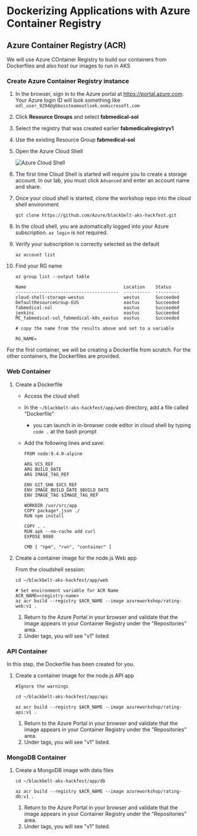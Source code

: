 # Dockerizing Applications with Azure Container Registry

## Azure Container Registry (ACR)

We will use Azure COntainer Registry to build our containers from Dockerfiles and also host our images to run in AKS

### Create Azure Container Registry instance

1. In the browser, sign in to the Azure portal at https://portal.azure.com. Your Azure login ID will look something like `odl_user_9294@gbbossteamoutlook.onmicrosoft.com`
2. Click **Resource Groups** and select **fabmedical-sol**
3. Select the registry that was created earlier **fabmedicalregistryv1**
4. Use the existing Resource Group **fabmedical-sol**
5. Open the Azure Cloud Shell

    ![Azure Cloud Shell](img/cloudshell.png "Azure Cloud Shell")

6. The first time Cloud Shell is started will require you to create a storage account. In our lab, you must click `Advanced` and enter an account name and share.

7. Once your cloud shell is started, clone the workshop repo into the cloud shell environment
    ```
    git clone https://github.com/Azure/blackbelt-aks-hackfest.git
    ```

8. In the cloud shell, you are automatically logged into your Azure subscription. ```az login``` is not required.
    
9. Verify your subscription is correctly selected as the default
    ```
    az account list
    ```

10. Find your RG name

    ```
    az group list --output table
    ```
    
    ```
    Name                                     Location    Status
    ---------------------------------------  ----------  ---------
    cloud-shell-storage-westus               westus      Succeeded
    DefaultResourceGroup-EUS                 eastus      Succeeded
    fabmedical-sol                           eastus      Succeeded
    jenkins                                  eastus      Succeeded
    MC_fabmedical-sol_fabmedical-k8s_eastus  eastus      Succeeded

    # copy the name from the results above and set to a variable 
    
    RG_NAME=

For the first container, we will be creating a Dockerfile from scratch. For the other containers, the Dockerfiles are provided.

### Web Container

1. Create a Dockerfile

    * Access the cloud shell
    * In the `~/blackbelt-aks-hackfest/app/web` directory, add a file called "Dockerfile"
        * you can launch in in-browser code editor in cloud shell by typing `code .` at the bash prompt

    * Add the following lines and save:

        ```
        FROM node:9.4.0-alpine

        ARG VCS_REF
        ARG BUILD_DATE
        ARG IMAGE_TAG_REF

        ENV GIT_SHA $VCS_REF
        ENV IMAGE_BUILD_DATE $BUILD_DATE
        ENV IMAGE_TAG $IMAGE_TAG_REF

        WORKDIR /usr/src/app
        COPY package*.json ./
        RUN npm install

        COPY . .
        RUN apk --no-cache add curl
        EXPOSE 8080

        CMD [ "npm", "run", "container" ]
        ```

2. Create a container image for the node.js Web app

    From the cloudshell session: 

    ```
    cd ~/blackbelt-aks-hackfest/app/web
    
    # Set environment variable for ACR Name
    ACR_NAME=<registry-name>
    az acr build --registry $ACR_NAME --image azureworkshop/rating-web:v1 .
    
    ```
    1. Return to the Azure Portal in your browser and validate that the image appears in your Container Registry under the "Repositories" area.
    2. Under tags, you will see "v1" listed.

### API Container

In this step, the Dockerfile has been created for you. 

1. Create a container image for the node.js API app

    ```
    #Ignore the warnings
    
    cd ~/blackbelt-aks-hackfest/app/api

   az acr build --registry $ACR_NAME --image azureworkshop/rating-api:v1 .
    
    ```
    1. Return to the Azure Portal in your browser and validate that the image appears in your Container Registry under the "Repositories" area.
    2. Under tags, you will see "v1" listed.


### MongoDB Container

1. Create a MongoDB image with data files

    ```
    cd ~/blackbelt-aks-hackfest/app/db

    az acr build --registry $ACR_NAME --image azureworkshop/rating-db:v1 .
    
    ```
    1. Return to the Azure Portal in your browser and validate that the image appears in your Container Registry under the "Repositories" area.
    2. Under tags, you will see "v1" listed.



